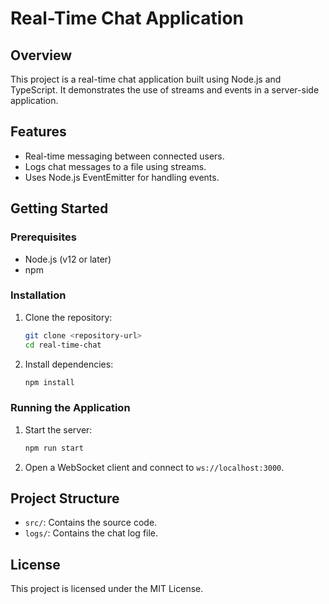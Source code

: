 # Real-Time Chat Application

## Overview

This project is a real-time chat application built using Node.js and TypeScript. It demonstrates the use of streams and events in a server-side application.

## Features

- Real-time messaging between connected users.
- Logs chat messages to a file using streams.
- Uses Node.js EventEmitter for handling events.

## Getting Started

### Prerequisites

- Node.js (v12 or later)
- npm

### Installation

1. Clone the repository:

   ```bash
   git clone <repository-url>
   cd real-time-chat
   ```

2. Install dependencies:

   ```bash
   npm install
   ```

### Running the Application

1. Start the server:

   ```bash
   npm run start
   ```

2. Open a WebSocket client and connect to `ws://localhost:3000`.

## Project Structure

- `src/`: Contains the source code.
- `logs/`: Contains the chat log file.

## License

This project is licensed under the MIT License.
